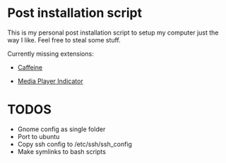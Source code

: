 # Post installation script

This is my personal post installation script to setup my computer just the way I like. Feel free to steal some stuff.

Currently missing extensions:

* [Caffeine](https://extensions.gnome.org/extension/517/caffeine/)

* [Media Player Indicator](https://extensions.gnome.org/extension/55/media-player-indicator/)

# TODOS

* Gnome config as single folder
* Port to ubuntu
* Copy ssh config to /etc/ssh/ssh_config
* Make symlinks to bash scripts
